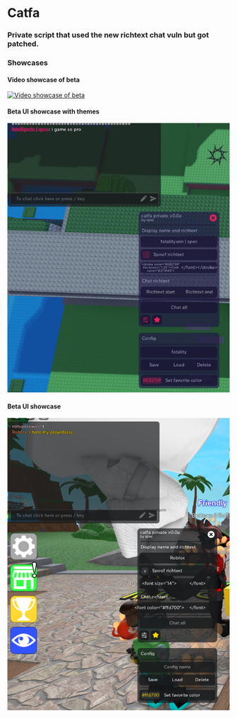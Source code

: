 # Catfa
### Private script that used the new richtext chat vuln but got patched.

### Showcases
#### Video showcase of beta
[![Video showcase of beta](https://img.youtube.com/vi/qk4cyhFAvYM/0.jpg)](https://www.youtube.com/watch?v=qk4cyhFAvYM)

#### Beta UI showcase with themes
![Beta UI showcase with themes](https://raw.githubusercontent.com/scotdotwtf/catfa/main/Catfa%20Showcases/BetaUIShowcase1.png)

#### Beta UI showcase
![Beta UI showcase](https://raw.githubusercontent.com/scotdotwtf/catfa/main/Catfa%20Showcases/BetaUIShowcase2.png)
